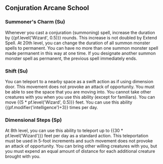 ## **Conjuration Arcane School**

### **Summoner's Charm** (Su)

Whenever you cast a conjuration (summoning) spell, increase the duration by {{pf.level('Wizard', 0.5)}} rounds. This increase is not doubled by Extend Spell. At 20th level, you can change the duration of all summon monster spells to permanent. You can have no more than one summon monster spell made permanent in this way at one time. If you designate another summon monster spell as permanent, the previous spell immediately ends.

### **Shift** (Su)

You can teleport to a nearby space as a swift action as if using dimension door. This movement does not provoke an attack of opportunity. You must be able to see the space that you are moving into. You cannot take other creatures with you when you use this ability (except for familiars). You can move {{5 * pf.level('Wizard', 0.5)}} feet. You can use this ability {{pf.modifier('intelligence')+3}} times per day.

### **Dimensional Steps** (Sp)

At 8th level, you can use this ability to teleport up to {{30 * pf.level('Wizard')}} feet per day as a standard action. This teleportation must be used in 5-foot increments and such movement does not provoke an attack of opportunity. You can bring other willing creatures with you, but you must expend an equal amount of distance for each additional creature brought with you.